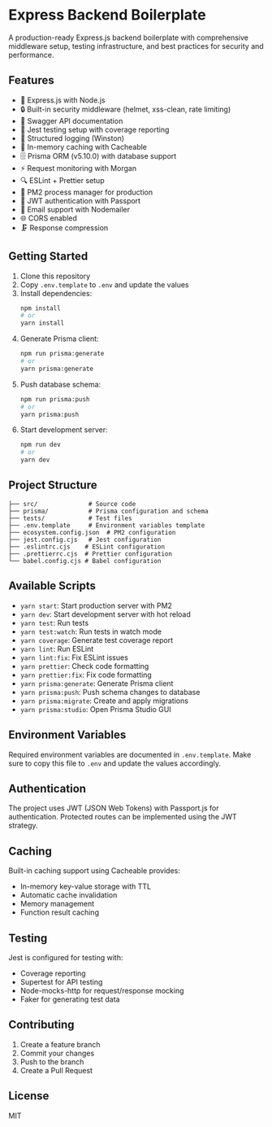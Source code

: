 # Express Backend Boilerplate

A production-ready Express.js backend boilerplate with comprehensive middleware setup, testing infrastructure, and best practices for security and performance.

## Features

- 🚀 Express.js with Node.js
- 🔒 Built-in security middleware (helmet, xss-clean, rate limiting)
- 📝 Swagger API documentation
- 🧪 Jest testing setup with coverage reporting
- 📝 Structured logging (Winston)
- 💾 In-memory caching with Cacheable
- 🗄️ Prisma ORM (v5.10.0) with database support
- ⚡️ Request monitoring with Morgan
- 🔍 ESLint + Prettier setup
- 🚦 PM2 process manager for production
- 🔐 JWT authentication with Passport
- 📧 Email support with Nodemailer
- 🌐 CORS enabled
- 🗜️ Response compression

## Getting Started

1. Clone this repository
2. Copy `.env.template` to `.env` and update the values
3. Install dependencies:
   ```bash
   npm install
   # or
   yarn install
   ```
4. Generate Prisma client:
   ```bash
   npm run prisma:generate
   # or
   yarn prisma:generate
   ```
5. Push database schema:
   ```bash
   npm run prisma:push
   # or
   yarn prisma:push
   ```
6. Start development server:
   ```bash
   npm run dev
   # or
   yarn dev
   ```

## Project Structure

```
├── src/              # Source code
├── prisma/           # Prisma configuration and schema
├── tests/            # Test files
├── .env.template     # Environment variables template
├── ecosystem.config.json  # PM2 configuration
├── jest.config.cjs   # Jest configuration
├── .eslintrc.cjs    # ESLint configuration
├── .prettierrc.cjs  # Prettier configuration
└── babel.config.cjs # Babel configuration
```

## Available Scripts

- `yarn start`: Start production server with PM2
- `yarn dev`: Start development server with hot reload
- `yarn test`: Run tests
- `yarn test:watch`: Run tests in watch mode
- `yarn coverage`: Generate test coverage report
- `yarn lint`: Run ESLint
- `yarn lint:fix`: Fix ESLint issues
- `yarn prettier`: Check code formatting
- `yarn prettier:fix`: Fix code formatting
- `yarn prisma:generate`: Generate Prisma client
- `yarn prisma:push`: Push schema changes to database
- `yarn prisma:migrate`: Create and apply migrations
- `yarn prisma:studio`: Open Prisma Studio GUI

## Environment Variables

Required environment variables are documented in `.env.template`. Make sure to copy this file to `.env` and update the values accordingly.

## Authentication

The project uses JWT (JSON Web Tokens) with Passport.js for authentication. Protected routes can be implemented using the JWT strategy.

## Caching

Built-in caching support using Cacheable provides:
- In-memory key-value storage with TTL
- Automatic cache invalidation
- Memory management
- Function result caching

## Testing

Jest is configured for testing with:
- Coverage reporting
- Supertest for API testing
- Node-mocks-http for request/response mocking
- Faker for generating test data

## Contributing

1. Create a feature branch
2. Commit your changes
3. Push to the branch
4. Create a Pull Request

## License

MIT
